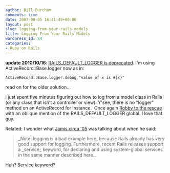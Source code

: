 ```yaml
---
author: Bill Burcham
comments: true
date: 2007-08-05 16:41:49+00:00
layout: post
slug: logging-from-your-rails-models
title: Logging From Your Rails Models
wordpress_id: 84
categories:
- Ruby on Rails
---
```


**update 2010/10/16**: [RAILS_DEFAULT_LOGGER is deprecated](https://rails.lighthouseapp.com/projects/8994/tickets/5141-deprecationproxy-for-rails_default_logger-hides-original-warn-method). I'm using ActiveRecord::Base.logger now as in:

    
    ActiveRecord::Base.logger.debug "value of x is #{x}"


read on for the older solution…

I just spent five minutes figuring out how to log from a model class in Rails (or any class that isn't a controller or view). Y'see, there is no "logger" method on an ActiveRecord for instance.  Once again [Robby to the rescue](http://www.robbyonrails.com/articles/tag/logging) with an oblique mention of the RAILS_DEFAULT_LOGGER global. I love that guy.

Related: I wonder what [Jamis circa '05](http://ruby.jamisbuck.org/rails-injected.html#s10) was talking about when he said:


<blockquote>_Note: logging is a bad example here, because Rails already has very good support for logging. Furthermore, recent Rails releases support a _service_ keyword, for declaring and using system-global services in the same manner described here._</blockquote>


Huh? Service keyword?
